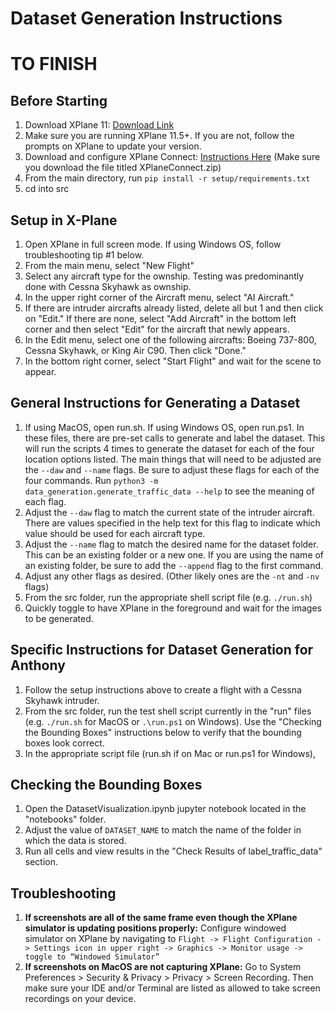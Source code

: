 # Dataset Generation Instructions
# TO FINISH

## Before Starting

1. Download XPlane 11: [Download Link](https://www.x-plane.com/desktop/try-it/older/)
2. Make sure you are running XPlane 11.5+. If you are not, follow the prompts on XPlane to update your version.
3. Download and configure XPlane Connect: [Instructions Here](https://github.com/nasa/XPlaneConnect) (Make sure you download the file titled XPlaneConnect.zip)
4. From the main directory, run `pip install -r setup/requirements.txt`
5. cd into src

## Setup in X-Plane

1. Open XPlane in full screen mode. If using Windows OS, follow troubleshooting tip #1 below. 
2. From the main menu, select "New Flight"
3. Select any aircraft type for the ownship. Testing was predominantly done with Cessna Skyhawk as ownship.
4. In the upper right corner of the Aircraft menu, select "AI Aircraft." 
5. If there are intruder aircrafts already listed, delete all but 1 and then click on "Edit." If there are none, select "Add Aircraft" in the bottom left corner and then select "Edit" for the aircraft that newly appears.
6. In the Edit menu, select one of the following aircrafts: Boeing 737-800, Cessna Skyhawk, or King Air C90. Then click "Done." 
7. In the bottom right corner, select "Start Flight" and wait for the scene to appear. 

## General Instructions for Generating a Dataset

1. If using MacOS, open run.sh. If using Windows OS, open run.ps1. In these files, there are pre-set calls to generate and label the dataset. This will run the scripts 4 times to generate the dataset for each of the four location options listed. The main things that will need to be adjusted are the `--daw` and `--name` flags. Be sure to adjust these flags for each of the four commands. Run `python3 -m data_generation.generate_traffic_data --help` to see the meaning of each flag.
2. Adjust the `--daw` flag to match the current state of the intruder aircraft. There are values specified in the help text for this flag to indicate which value should be used for each aircraft type.
3. Adjust the `--name` flag to match the desired name for the dataset folder. This can be an existing folder or a new one. If you are using the name of an existing folder, be sure to add the `--append` flag to the first command. 
4. Adjust any other flags as desired. (Other likely ones are the `-nt` and `-nv` flags)
5. From the src folder, run the appropriate shell script file (e.g. `./run.sh`)
6. Quickly toggle to have XPlane in the foreground and wait for the images to be generated.

## Specific Instructions for Dataset Generation for Anthony
1. Follow the setup instructions above to create a flight with a Cessna Skyhawk intruder. 
2. From the src folder, run the test shell script currently in the "run" files (e.g. `./run.sh` for MacOS or `.\run.ps1` on Windows). Use the "Checking the Bounding Boxes" instructions below to verify that the bounding boxes look correct. 
3. In the appropriate script file (run.sh if on Mac or run.ps1 for Windows), 

## Checking the Bounding Boxes

1. Open the DatasetVisualization.ipynb jupyter notebook located in the "notebooks" folder. 
2. Adjust the value of `DATASET_NAME` to match the name of the folder in which the data is stored.
3. Run all cells and view results in the "Check Results of label_traffic_data" section.

## Troubleshooting

1. **If screenshots are all of the same frame even though the XPlane simulator is updating positions properly:** Configure windowed simulator on XPlane by navigating to `Flight -> Flight Configuration -> Settings icon in upper right -> Graphics -> Monitor usage -> toggle to “Windowed Simulator”`
2. **If screenshots on MacOS are not capturing XPlane:** Go to System Preferences > Security & Privacy > Privacy > Screen Recording. Then make sure your IDE and/or Terminal are listed as allowed to take screen recordings on your device. 

